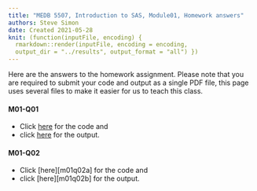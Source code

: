 ```yaml
---
title: "MEDB 5507, Introduction to SAS, Module01, Homework answers"
authors: Steve Simon
date: Created 2021-05-28
knit: (function(inputFile, encoding) {
  rmarkdown::render(inputFile, encoding = encoding,
  output_dir = "../results", output_format = "all") }) 
---
```


Here are the answers to the homework assignment. Please note that you are required to submit your code and output as a single PDF file, this page uses several files to make it easier for us to teach this class.

#### M01-Q01

+ Click [here][m01q01a] for the code and
+ click [here][m01q01b] for the output.

#### M01-Q02

+ Click [here][m01q02a] for the code and
+ click [here][m01q02b] for the output.

[m01q01a]: 
[m01q02a]: 
[m01q01b]: 
[m01q02b]: 
